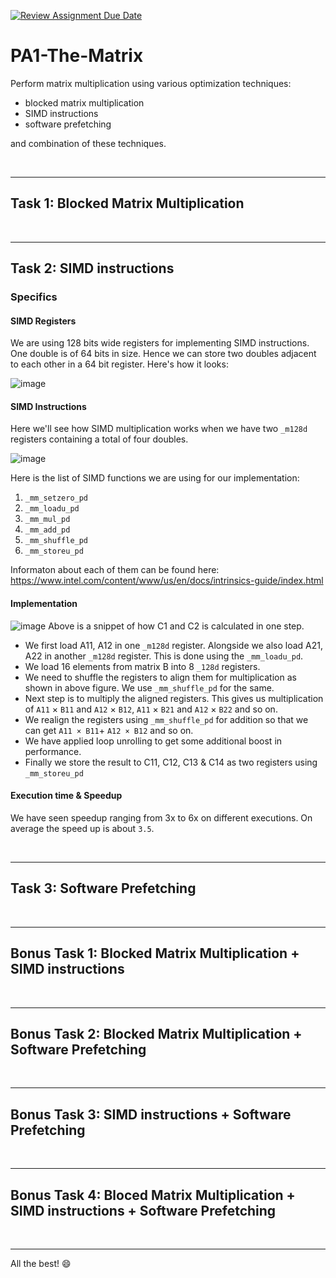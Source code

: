 [![Review Assignment Due Date](https://classroom.github.com/assets/deadline-readme-button-24ddc0f5d75046c5622901739e7c5dd533143b0c8e959d652212380cedb1ea36.svg)](https://classroom.github.com/a/mnOJa0WY)
# PA1-The-Matrix

Perform matrix multiplication using various optimization techniques:
- blocked matrix multiplication
- SIMD instructions
- software prefetching

and combination of these techniques.

<br>

---
## Task 1: Blocked Matrix Multiplication

<br>

---
## Task 2: SIMD instructions
### Specifics
#### SIMD Registers
We are using 128 bits wide registers for implementing SIMD instructions. One double is of 64 bits in size. Hence we can store two doubles adjacent to each other in a 64 bit register. Here's how it looks:

![image](https://github.com/cs683-iitb-autumn-2023/pa1-the-matrix-opcodeoutlaws/assets/48720143/d8dc7b55-bf40-43b4-ac1e-56314aa375ab)

#### SIMD Instructions
Here we'll see how SIMD multiplication works when we have two `_m128d` registers containing a total of four doubles.

![image](https://github.com/cs683-iitb-autumn-2023/pa1-the-matrix-opcodeoutlaws/assets/48720143/e6c2c930-b961-4868-b713-b122b7387529)

Here is the list of SIMD functions we are using for our implementation:
1. `_mm_setzero_pd`
2. `_mm_loadu_pd`
3. `_mm_mul_pd`
4. `_mm_add_pd`
5. `_mm_shuffle_pd`
6. `_mm_storeu_pd`

Informaton about each of them can be found here: https://www.intel.com/content/www/us/en/docs/intrinsics-guide/index.html

#### Implementation
![image](https://github.com/cs683-iitb-autumn-2023/pa1-the-matrix-opcodeoutlaws/assets/48720143/2b852f03-8f50-485b-a864-45ed41abd267)
Above is a snippet of how C1 and C2 is calculated in one step.
- We first load A11, A12 in one `_m128d` register. Alongside we also load A21, A22 in another `_m128d` register. This is done using the `_mm_loadu_pd`.
- We load 16 elements from matrix B into 8 `_128d` registers.
- We need to shuffle the registers to align them for multiplication as shown in above figure. We use  `_mm_shuffle_pd` for the same.
- Next step is to multiply the aligned registers. This gives us multiplication of `A11` × `B11` and `A12` × `B12`, `A11` × `B21` and `A12` × `B22` and so on.
- We realign the registers using `_mm_shuffle_pd` for addition so that we can get `A11 × B11`+ `A12 × B12` and so on.
- We have applied loop unrolling to get some additional boost in performance.
- Finally we store the result to C11, C12, C13 & C14 as two registers using `_mm_storeu_pd`

#### Execution time & Speedup
We have seen speedup ranging from 3x to 6x on different executions. On average the speed up is about `3.5`.

<br>

---
## Task 3: Software Prefetching

<br>

---
## Bonus Task 1: Blocked Matrix Multiplication + SIMD instructions

<br>

---
## Bonus Task 2: Blocked Matrix Multiplication + Software Prefetching

<br>

---
## Bonus Task 3: SIMD instructions + Software Prefetching

<br>

---
## Bonus Task 4: Bloced Matrix Multiplication + SIMD instructions + Software Prefetching

<br>

---
All the best! :smile:
